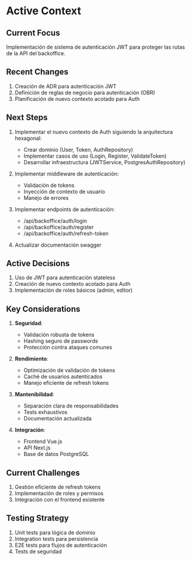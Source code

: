 # Active Context

## Current Focus
Implementación de sistema de autenticación JWT para proteger las rutas de la API del backoffice.

## Recent Changes
1. Creación de ADR para autenticación JWT
2. Definición de reglas de negocio para autenticación (OBR)
3. Planificación de nuevo contexto acotado para Auth

## Next Steps
1. Implementar el nuevo contexto de Auth siguiendo la arquitectura hexagonal:
   - Crear dominio (User, Token, AuthRepository)
   - Implementar casos de uso (Login, Register, ValidateToken)
   - Desarrollar infraestructura (JWTService, PostgresAuthRepository)

2. Implementar middleware de autenticación:
   - Validación de tokens
   - Inyección de contexto de usuario
   - Manejo de errores

3. Implementar endpoints de autenticación:
   - /api/backoffice/auth/login
   - /api/backoffice/auth/register
   - /api/backoffice/auth/refresh-token

4. Actualizar documentación swagger

## Active Decisions
1. Uso de JWT para autenticación stateless
2. Creación de nuevo contexto acotado para Auth
3. Implementación de roles básicos (admin, editor)

## Key Considerations
1. **Seguridad**:
   - Validación robusta de tokens
   - Hashing seguro de passwords
   - Protección contra ataques comunes

2. **Rendimiento**:
   - Optimización de validación de tokens
   - Caché de usuarios autenticados
   - Manejo eficiente de refresh tokens

3. **Mantenibilidad**:
   - Separación clara de responsabilidades
   - Tests exhaustivos
   - Documentación actualizada

4. **Integración**:
   - Frontend Vue.js
   - API Next.js
   - Base de datos PostgreSQL

## Current Challenges
1. Gestión eficiente de refresh tokens
2. Implementación de roles y permisos
3. Integración con el frontend existente

## Testing Strategy
1. Unit tests para lógica de dominio
2. Integration tests para persistencia
3. E2E tests para flujos de autenticación
4. Tests de seguridad
